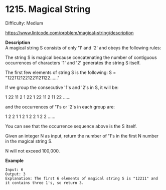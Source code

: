 # 1215. Magical String

Difficulty: Medium

https://www.lintcode.com/problem/magical-string/description

**Description**  
A magical string S consists of only '1' and '2' and obeys the following rules:

The string S is magical because concatenating the number of contiguous occurrences of characters '1' and '2' generates the string S itself.

The first few elements of string S is the following: S = "1221121221221121122……"

If we group the consecutive '1's and '2's in S, it will be:

1 22 11 2 1 22 1 22 11 2 11 22 ......

and the occurrences of '1's or '2's in each group are:

1 2	2 1 1 2 1 2 2 1 2 2 ......

You can see that the occurrence sequence above is the S itself.

Given an integer N as input, return the number of '1's in the first N number in the magical string S.

N will not exceed 100,000.

**Example**  
```
Input: 6
Output: 3
Explanation: The first 6 elements of magical string S is "12211" and it contains three 1's, so return 3.
```
